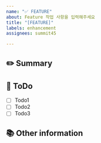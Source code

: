 ```yaml
---
name: "✅ FEATURE"
about: Feature 작업 사항을 입력해주세요
title: "[FEATURE]"
labels: enhancement
assignees: summit45

---
```


## ✏️ Summary
<!-- 어떤 작업을 할 것인지 간략하게 적어주세요 -->

## 📝 ToDo
<!-- 해야 하는 작업을 적어주세요 -->
- [ ] Todo1
- [ ] Todo2
- [ ] Todo3

## 📚 Other information
<!-- 참고할 사항이 있다면 적어주세요 -->
